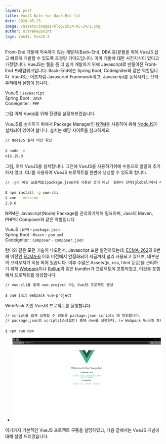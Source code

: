```yaml
---
layout: post
title: VueJS Note for Back-End (1)
date: 2024-05-23
image: /assets/images/blog/2024-05-24/1.png
author: ultrakeypoint
tags: VueJS, VueJS 2
---
```


Front-End 개발에 익숙하지 않는 개발자(Back-End, DBA 등)분들을 위해 VueJS 쉽고 빠르게 개발할 수 있도록 초경량 가이드입니다. 이미 개발에 대한 사전지식이 있다고 가정합니다. VueJS는 웹을 좀 더 쉽게 개발하기 위해 Javascript로 만들어진 Front-End 프래임워크입니다. Back-End에는 Spring Boot, Codeigniter와 같은 역할입니다. VueJS는 이름처럼 Javascript Framework이고, Javascript를 동작시키는 브라우저에서 실행이 됩니다.

VueJS : `Javascript`  
Spring Boot : `JAVA`  
Codeigniter : `PHP`

그럼 이제 Vuejs를 위해 환경을 설정해보겠습니다.

VueJS를 설치하기 위해서 Package Manager인 [NPM]을 사용하여 위해 [NodeJS]가 설치되어 있어야 합니다. 설치는 해당 사이트를 참고하세요.

```bash
// NodeJS 설치 버전 확인

$ node -v
v16.19.0
```

그럼, 이제 VueJS를 설치합니다. 그전에 VueJS를 사용하기위해 수동으로 일일히 추가하지 않고, CLI를 사용하여 VueJS 프로젝트를 한번에 생성할 수 있도록 합니다.

```bash
// -g는 해당 프로젝트(package.json)에 국한된 것이 아닌  컴퓨터 전체(global)에서 사용하기 위해 설치합니다.

$ npm install -g vue-cli
$ vue --version
2.9.6
```

NPM은 Javascript(Node) Package를 관리하기위해 필요하며, Java의 Maven, PHP의 Composer와 같은 역할입니다

VueJS : `NPM` - `package.json`  
Spring Boot : `Maven` - `pom.xml`  
Codeigniter : `Composer` - `composer.json`

람다와 같은 모던 기술이 나오면서, Javascript 또한 발전하였는데, [ECMA-262]의 6번째 버전인 [ECMA-6] 이후 버전에서 안정화되어 지금까지 널리 사용되고 있으며, 대부분의 브라우저가 적용 되어 있습니다. 이후 수많은 Assets(js, css, html 등등)을 관리하기 위해 [Webpack]이나 [Rollup]과 같은 bundler가 프로젝트에 포함되었고, 이것을 포함해서 프로젝트를 생성합니다.

```bash
// vue-cli를 통해 vue-project 라는 VueJS 프로젝트 생성

$ vue init webpack vue-project
```

WebPack 기반 VueJS 프로젝트를 실행합니다.

```bash
// script를 쉽게 실행할 수 있도록 package.json scripts 에 정의합니다.
// package.json의 scripts(스크립트) 중에 dev를 실행한다. (= Webpack VueJS 프로젝트 구동)

$ npm run dev
```

- ![VueJS]

여기까지 기본적인 VueJS 프로젝트 구동을 설명하였고, 다음 글에서는 VueJS 개념에 대해 설명 드리겠습니다.

<!-- 이미지 -->

[VueJS]: /assets/images/blog/2024-05-24/2.png

<!-- 링크 -->

[NPM]: https://www.npmjs.com/
[NodeJS]: https://nodejs.org/
[ECMA-262]: https://ecma-international.org/publications-and-standards/standards/ecma-262/
[ECMA-6]: https://ecma-international.org/publications-and-standards/standards/ecma-6/
[Webpack]: https://webpack.kr/
[Rollup]: https://rollupjs.org/
